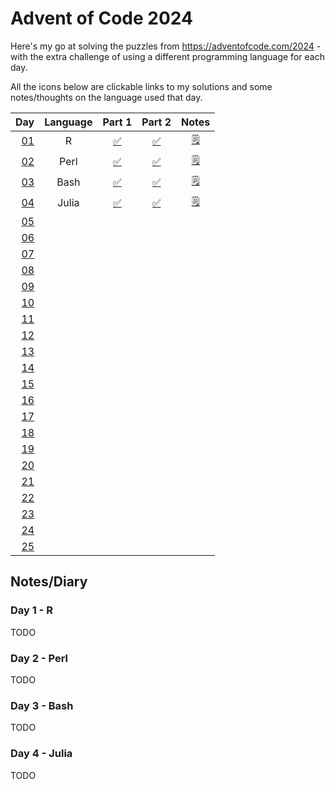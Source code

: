 # Advent of Code 2024

Here's my go at solving the puzzles from https://adventofcode.com/2024 - with the extra challenge of using a different programming language for each day.

All the icons below are clickable links to my solutions and some notes/thoughts on the language used that day.

| Day                                        | Language | Part 1                                     | Part 2                                     | Notes                                 |
| -----------------------------------------: | :------: | :----------------------------------------: | :----------------------------------------: | :-----------------------------------: |
| [01](https://adventofcode.com/2024/day/1)  | R        | [:white_check_mark:](01_R/01a.r)           | [:white_check_mark:](01_R/01b.r)           | [:spiral_notepad:](#day-1---r)        |
| [02](https://adventofcode.com/2024/day/2)  | Perl     | [:white_check_mark:](02_Perl/02a.pl)       | [:white_check_mark:](02_Perl/02b.pl)       | [:spiral_notepad:](#day-2---perl)     |
| [03](https://adventofcode.com/2024/day/3)  | Bash     | [:white_check_mark:](03_Bash/03a.sh)       | [:white_check_mark:](03_Bash/03b.sh)       | [:spiral_notepad:](#day-3---bash)     |
| [04](https://adventofcode.com/2024/day/4)  | Julia    | [:white_check_mark:](04_Julia/04a.jl)      | [:white_check_mark:](04_Julia/04b.jl)      | [:spiral_notepad:](#day-4---julia)    |
| [05](https://adventofcode.com/2024/day/5)  |          |                                            |                                            |                                       |
| [06](https://adventofcode.com/2024/day/6)  |          |                                            |                                            |                                       |
| [07](https://adventofcode.com/2024/day/7)  |          |                                            |                                            |                                       |
| [08](https://adventofcode.com/2024/day/8)  |          |                                            |                                            |                                       |
| [09](https://adventofcode.com/2024/day/9)  |          |                                            |                                            |                                       |
| [10](https://adventofcode.com/2024/day/10) |          |                                            |                                            |                                       |
| [11](https://adventofcode.com/2024/day/11) |          |                                            |                                            |                                       |
| [12](https://adventofcode.com/2024/day/12) |          |                                            |                                            |                                       |
| [13](https://adventofcode.com/2024/day/13) |          |                                            |                                            |                                       |
| [14](https://adventofcode.com/2024/day/14) |          |                                            |                                            |                                       |
| [15](https://adventofcode.com/2024/day/15) |          |                                            |                                            |                                       |
| [16](https://adventofcode.com/2024/day/16) |          |                                            |                                            |                                       |
| [17](https://adventofcode.com/2024/day/17) |          |                                            |                                            |                                       |
| [18](https://adventofcode.com/2024/day/18) |          |                                            |                                            |                                       |
| [19](https://adventofcode.com/2024/day/19) |          |                                            |                                            |                                       |
| [20](https://adventofcode.com/2024/day/20) |          |                                            |                                            |                                       |
| [21](https://adventofcode.com/2024/day/21) |          |                                            |                                            |                                       |
| [22](https://adventofcode.com/2024/day/22) |          |                                            |                                            |                                       |
| [23](https://adventofcode.com/2024/day/23) |          |                                            |                                            |                                       |
| [24](https://adventofcode.com/2024/day/24) |          |                                            |                                            |                                       |
| [25](https://adventofcode.com/2024/day/25) |          |                                            |                                            |                                       |

## Notes/Diary

### Day 1 - R

TODO

### Day 2 - Perl

TODO

### Day 3 - Bash

TODO

### Day 4 - Julia

TODO
